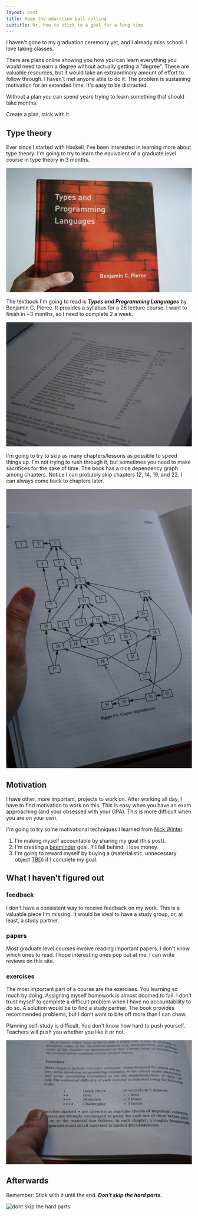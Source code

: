 ```yaml
---
layout: post
title: Keep the education ball rolling
subtitle: Or, how to stick to a goal for a long time
---
```


I haven't gone to my graduation ceremony yet, and I already miss school. I love taking classes.

There are plans online showing you how you can learn everything you would need to earn a degree without actually getting a "degree". These are valuable resources, but it would take an extraordinary amount of effort to follow through. I haven't met anyone able to do it. The problem is sustaining motivation for an extended time. It's easy to be distracted.

Without a plan you can spend years trying to learn something that should take months. 

Create a plan, stick with it.

## Type theory

Ever since I started with Haskell, I've been interested in learning more about type theory. I'm going to try to learn the equivalent of a graduate level course in type theory in 3 months. 

![types and programming langu](/img/type-theory/typesandprobook.jpg)

The textbook I'm going to read is ___Types and Programming Languages___ by Benjamin C. Pierce. It provides a syllabus for a 26 lecture course. I want to finish in ~3 months, so I need to complete 2 a week.

![course plan](/img/type-theory/courseplan.jpg)

I'm going to try to skip as many chapters/lessons as possible to speed things up. I'm not trying to rush through it, but sometimes you need to make sacrifices for the sake of time. The book has a nice dependency graph among chapters. Notice I can probably skip chapters 12, 14, 19, and 22. I can always come back to chapters later. 

![dependencies](/img/type-theory/dependencies.jpg)

## Motivation 

I have other, more important, projects to work on. After working all day, I have to find motivation to work on this. This is easy when you have an exam approaching (and your obsessed with your GPA). This is more difficult when you are on your own.

I'm going to try some motivational techniques I learned from [Nick Winter](http://www.amazon.com/gp/product/0989279820/ref=as_li_tl?ie=UTF8&camp=1789&creative=9325&creativeASIN=0989279820&linkCode=as2&tag=garrisonjense-20&linkId=GIE4ZSYFGRLP2EHV"). 


1. I'm making myself accountable by sharing my goal (this post).
2. I'm creating a [beeminder](https://www.beeminder.com) goal. If I fall behind, I lose money.
3. I'm going to reward myself by buying a (materialistic, unnecessary object [TBD](http://www.coteetciel.com/en-US/bags/backpacks/isar-rucksack-grey-melange)) if I complete my goal.

## What I haven't figured out

### feedback

I don't have a consistent way to receive feedback on my work. This is a valuable piece I'm missing. It would be ideal to have a study group, or, at least, a study partner. 

### papers

Most graduate level courses involve reading important papers. I don't know which ones to read. I hope interesting ones pop out at me. I can write reviews on this site.

### exercises

The most important part of a course are the exercises. You learning so much by doing. Assigning myself homework is almost doomed to fail. I don't trust myself to complete a difficult problem when I have no accountability to do so. A solution would be to find a study partner. The book provides recommended problems, but I don't want to bite off more than I can chew. 

Planning self-study is difficult. You don't know how hard to push yourself. Teachers will push you whether you like it or not. 

![exercises](/img/type-theory/exercise.jpg)

## Afterwards

Remember: Stick with it until the end. ___Don't skip the hard parts.___

![dont skip the hard parts](/img/type-theory/dontskipthehardparts.jpg)




